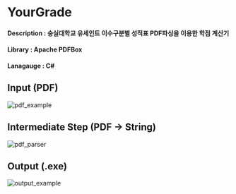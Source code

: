
# YourGrade
#### Description : 숭실대학교 유세인트 이수구분별 성적표 PDF파싱을 이용한 학점 계산기
#### Library : Apache PDFBox
#### Lanagauge : C#

## Input (PDF)
![pdf_example](./YourGrade/pdf_example.PNG)

## Intermediate Step (PDF -> String)
![pdf_parser](./YourGrade/pdf_parser.PNG)

## Output (.exe)
![output_example](./YourGrade/output_example.PNG)